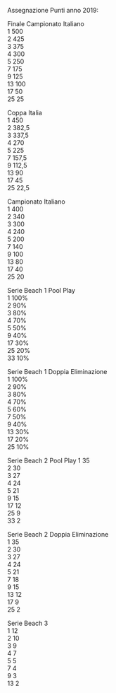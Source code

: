 Assegnazione Punti anno 2019:

Finale Campionato Italiano<br>
1 500 <br>
2 425 <br>
3 375 <br>
4 300 <br>
5 250 <br>
7 175 <br>
9 125 <br>
13  100 <br>
17  50 <br>
25  25 <br>

Coppa Italia <br>
1 450 <br>
2 382,5 <br>
3 337,5 <br>
4 270 <br>
5 225 <br>
7 157,5 <br>
9 112,5 <br>
13  90 <br>
17  45 <br>
25  22,5 <br>

Campionato Italiano <br>
1 400  <br>
2 340 <br>
3 300 <br>
4 240 <br>
5 200 <br>
7 140 <br>
9 100 <br>
13  80 <br>
17  40 <br>
25  20 <br>

Serie Beach 1 Pool Play <br>
1 100% <br>
2 90% <br>
3 80% <br>
4 70% <br>
5 50% <br>
9 40% <br>
17 30% <br>
25 20% <br>
33 10%  <br>

Serie Beach 1 Doppia Eliminazione <br>
1 100% <br>
2 90% <br>
3 80% <br>
4 70% <br>
5 60% <br>
7 50% <br>
9 40% <br>
13 30% <br>
17  20% <br>
25 10% <br>

Serie Beach 2 Pool Play
1 35 <br>
2 30 <br>
3 27 <br>
4 24 <br>
5 21 <br>
9 15 <br>
17 12 <br>
25 9 <br>
33 2 <br>

Serie Beach 2 Doppia Eliminazione <br>
1 35 <br>
2 30 <br>
3 27 <br>
4 24 <br>
5 21 <br>
7 18 <br>
9 15 <br>
13 12 <br>
17 9 <br>
25 2 <br>

Serie Beach 3 <br>
1 12 <br>
2 10 <br>
3 9 <br>
4 7 <br>
5 5 <br>
7 4 <br>
9 3 <br>
13 2  <br>
